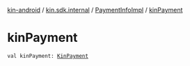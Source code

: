 [kin-android](../../index.md) / [kin.sdk.internal](../index.md) / [PaymentInfoImpl](index.md) / [kinPayment](./kin-payment.md)

# kinPayment

`val kinPayment: `[`KinPayment`](../../org.kin.sdk.base.models/-kin-payment/index.md)